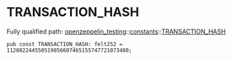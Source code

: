 # TRANSACTION_HASH

Fully qualified path: [openzeppelin_testing](./openzeppelin_testing.md)::[constants](./openzeppelin_testing-constants.md)::[TRANSACTION_HASH](./openzeppelin_testing-constants-TRANSACTION_HASH.md)

<pre><code class="language-cairo">pub const TRANSACTION_HASH: felt252 = 112082244550519856607465155747721073480;</code></pre>

